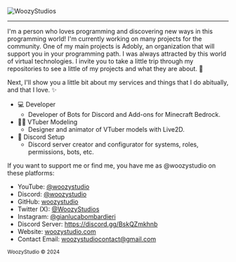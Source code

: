 <img alt="WoozyStudios" src="https://media.discordapp.net/attachments/1141879797782413382/1176318651872317563/WoozysStudiosFull.png?ex=660b519d&is=65f8dc9d&hm=617375d0136f1024a14eb495d674568a63602d5bad73b82f7cd0757cea19754b&=&format=webp&quality=lossless&width=2880&height=703">

---

I'm a person who loves programming and discovering new ways in this programming world! I'm currently working on many projects for the community. One of my main projects is Adobly, an organization that will support you in your programming path. I was always attracted by this world of virtual technologies. I invite you to take a little trip through my repositories to see a little of my projects and what they are about. 🧶

Next, I'll show you a little bit about my services and things that I do abitually, and that I love. ✨

- 💻 Developer
   - Developer of Bots for Discord and Add-ons for Minecraft Bedrock.
- 🏃‍♂️ VTuber Modeling
   - Designer and animator of VTuber models with Live2D.
- 🎫 Discord Setup
   - Discord server creator and configurator for systems, roles, permissions, bots, etc.
 

If you want to support me or find me, you have me as @woozystudio on these platforms:
- YouTube: [@woozystudio](https://www.youtube.com/@WoozyStudio)
- Discord: [@woozystudio](https://discord.com/users/869583777884667964)
- GitHub: [woozystudio](https://github.com/WoozyStudio)
- Twitter (X): [@WoozyStudios](https://twitter.com/WoozyStudios)
- Instagram: [@gianlucabombardieri](https://www.instagram.com/gianlucabombardieri/)
- Discord Server: https://discord.gg/BskQZmkhnb
- Website: [woozystudio.com](https://woozystudio.com/)
- Contact Email: woozystudiocontact@gmail.com

<sub>WoozyStudio © 2024</sub>

